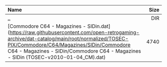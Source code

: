 |Name|Size|
|:---|---:|
|[..](../index.html)|DIR|
|[Commodore C64 - Magazines - SIDin.dat](https://raw.githubusercontent.com/open-retrogaming-archive/dat-catalog/main/root/normalized/TOSEC-PIX/Commodore/C64/Magazines/SIDin/Commodore C64 - Magazines - SIDin/Commodore C64 - Magazines - SIDin (TOSEC-v2010-01-04_CM).dat)|4740|
